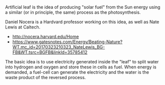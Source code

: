Artificial leaf is the idea of producing "solar fuel" from the Sun energy using
a similar (or in principle, the same) process as the photosynthesis.

Daniel Nocera is a Hardvard professor working on this idea, as well as Nate Lewis
at Caltech.

- http://nocera.harvard.edu/Home
- https://www.gatesnotes.com/Energy/Beating-Nature?WT.mc_id=20170323210323_NateLewis_BG-FB&WT.tsrc=BGFB&linkId=35785412

The basic idea is to use electricity generated inside the "leaf" to split water
into hydrogen and oxygen and store these in cells as fuel. When energy is
demanded, a fuel-cell can generate the electricity and the water is the waste
product of the reversed process.
